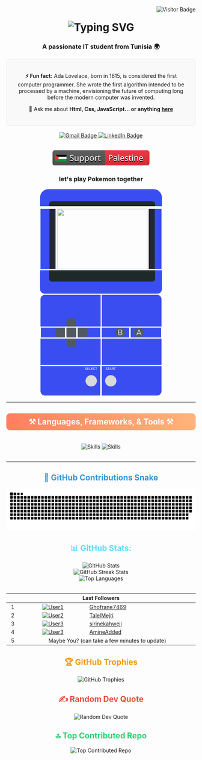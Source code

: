 <!-- Visitor Badge -->
<img align="right" src="https://visitor-badge.laobi.icu/badge?page_id=ayalamouchi.ayalamouchi" alt="Visitor Badge"/>

<!-- Introduction with Typing Effect -->
<h1 align="center">
    <img src="https://readme-typing-svg.herokuapp.com/?font=Righteous&size=35&center=true&vCenter=true&width=500&height=70&duration=4000&lines=Hi+There!+👋;+I'm+Aya+Lamouchi!" alt="Typing SVG" />
</h1>

<h3 align="center">A passionate IT student from Tunisia 🌍</h3>

<!-- Fun Fact and Contact -->
<div align="center" style="border: 2px solid #f0f0f0; border-radius: 10px; padding: 20px; background-color: #f9f9f9;">
    <p><strong>⚡ Fun fact:</strong> Ada Lovelace, born in 1815, is considered the first computer programmer. She wrote the first algorithm intended to be processed by a machine, envisioning the future of computing long before the modern computer was invented.</p>

  💬 Ask me about **Html, Css, JavaScript... or anything [here](https://github.com/salesp07/ayalamouchi/ayalamouchi)**
</div>

<br/>

<!-- Contact Badges -->
<div align="center">
    <a href="mailto:ayalamouchi6@gmail.com">
        <img src="https://img.shields.io/badge/Gmail-333333?style=for-the-badge&logo=gmail&logoColor=red" alt="Gmail Badge"/>
    </a>
    <a href="https://www.linkedin.com/in/aya-lamouchi-383ab72a2/" target="_blank">
        <img src="https://img.shields.io/badge/LinkedIn-0077B5?style=for-the-badge&logo=linkedin&logoColor=white" alt="LinkedIn Badge"/>
    </a>
</div>
<br>
 <p align="center">
  <a href="https://www.map.org.uk"><img src="https://raw.githubusercontent.com/Ademking/Support-Palestine/main/Support-Palestine.svg" alt="Support Palestine"></a>
</p>
<h3 align="center"> let's play Pokemon together</h3>
<p align="center">
  
<img src="./assets/gba/top.png">
  <br>
  
 <img src="./assets/gba/top-left.png">
 
<img src="https://o.charles-chrismann.fr/gba/dogif" width="240" height="160">
  
<img src="./assets/gba/top-right.png">
  <br>

<img src="./assets/gba/top-bottom.png">
  <br>
  
<img src="./assets/gba/btn-up.png">
 
<img src="./assets/gba/bottom-top-right.png">
  <br>

 <img src="./assets/gba/btn-left.png">
 
<img src="./assets/gba/btn-mid.png">
  
<img src="./assets/gba/btn-right.png">
  
<img src="./assets/gba/btn-b.png">
  
<img src="./assets/gba/btn-a.png">
  <br>
  
<img src="./assets/gba/btn-down.png">
  
<img src="./assets/gba/reactange.png">
  <br>
  
<img src="./assets/gba/btn-select.png">
  
<img src="./assets/gba/btn-start.png">
</p>

<hr/>

<!-- Skills Section -->
<h2 align="center" style="background: linear-gradient(90deg, #ff7e5f, #feb47b); color: #fff; padding: 10px; border-radius: 10px;">⚒️ Languages, Frameworks, & Tools ⚒️</h2>
<br/>
<div align="center">
    <img src="https://skillicons.dev/icons?i=bootstrap,html,css,vscode,github,git,php,matlab,linux" alt="Skills"/>
    <img src="https://skillicons.dev/icons?i=python,javascript,c" alt="Skills"/>
</div>

<br/>
<hr/>

<!-- GitHub Snake Eating Contributions -->
<h2 align="center" style="color: #3498db;">🐍 GitHub Contributions Snake</h2>

<div align="center">
    <img src="https://github.com/ayalamouchi/ayalamouchi/blob/output/snake.svg" alt="Top Contributed Repo"/>
</div>


<!-- GitHub Stats -->
<h2 align="center" style="color: #61dafb;">📊 GitHub Stats:</h2>
<div align="center">
    <img src="https://github-readme-stats.vercel.app/api?username=ayalamouchi&theme=dark&hide_border=false&include_all_commits=true&count_private=true" alt="GitHub Stats"/>
    <br/>
    <img src="https://github-readme-streak-stats.herokuapp.com/?user=ayalamouchi&theme=dark&hide_border=false" alt="GitHub Streak Stats"/>
    <br/>
    <img src="https://github-readme-stats.vercel.app/api/top-langs/?username=ayalamouchi&theme=dark&hide_border=false&include_all_commits=true&count_private=true&layout=compact" alt="Top Languages"/>
</div>
<br>
<table align="center">
  <thead>
    <tr>
      <th colspan="3" width="512">Last Followers</th>
    </tr>
  </thead>
  <tbody>
    <tr>
      <td align="center">1</td>
      <td align="center">
        <a href="https://example.com/user1" target="_blank">
          <img src="https://avatars.githubusercontent.com/u/174385578?v=4" alt="User1" width="40" height="40"/>
        </a>
      </td>
      <td>
        <a href="https://github.com/Ghofrane7469" target="_blank">Ghofrane7469</a>
      </td>
    </tr>
    <tr>
      <td align="center">2</td>
      <td align="center">
        <a href="https://example.com/user2" target="_blank">
          <img src="https://avatars.githubusercontent.com/u/96019025?v=4" alt="User2" width="40" height="40"/>
        </a>
      </td>
      <td>
        <a href="https://github.com/TalelMejri" target="_blank">TalelMejri</a>
      </td>
    </tr>
    <tr>
      <td align="center">3</td>
      <td align="center">
        <a href="https://example.com/user3" target="_blank">
          <img src="https://avatars.githubusercontent.com/u/150456154?v=4" alt="User3" width="40" height="40"/>
        </a>
      </td>
      <td>
        <a href="https://github.com/sirinekahweji" target="_blank">sirinekahweji</a>
      </td>
    </tr>
      <tr>
      <td align="center">4</td>
      <td align="center">
        <a href="https://example.com/user3" target="_blank">
          <img src="https://avatars.githubusercontent.com/u/168238027?v=4" alt="User3" width="40" height="40"/>
        </a>
      </td>
      <td>
        <a href="https://github.com/AmineAdded" target="_blank">AmineAdded</a>
      </td>
    </tr>
    <tr>
      <td align="center">5</td>
      <td align="center" colspan="2">Maybe You? (can take a few minutes to update)</td>
    </tr>
  </tbody>
</table>

<h2 align="center" style="color: #f39c12;">🏆 GitHub Trophies</h2>
<div align="center">
    <img src="https://github-profile-trophy.vercel.app/?username=ayalamouchi&theme=radical&no-frame=false&no-bg=false&margin-w=4" alt="GitHub Trophies"/>
</div>

<h2 align="center" style="color: #e74c3c;">✍️ Random Dev Quote</h2>
<div align="center">
    <img src="https://quotes-github-readme.vercel.app/api?type=horizontal&theme=radical" alt="Random Dev Quote"/>
</div>

<h2 align="center" style="color: #2ecc71;">🔝 Top Contributed Repo</h2>
<div align="center">
    <img src="https://github-contributor-stats.vercel.app/api?username=ayalamouchi&limit=5&theme=dark&combine_all_yearly_contributions=true" alt="Top Contributed Repo"/>
</div>
